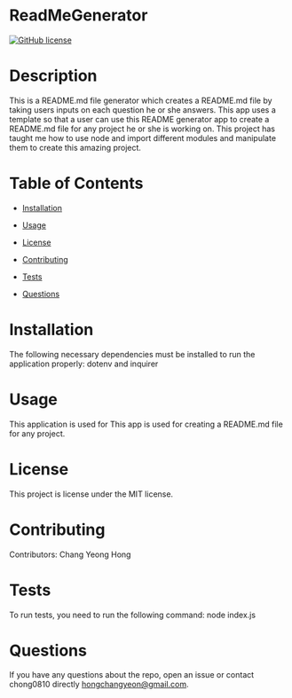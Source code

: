 
# ReadMeGenerator
[![GitHub license](https://img.shields.io/badge/license-MIT-blue.svg)](https://github.com/chong0810/ReadMeGenerator)

# Description

This is a README.md file generator which creates a README.md file by taking users inputs on each question he or she answers. This app uses a template so that a user can use this README generator app to create a README.md file for any project he or she is working on. This project has taught me how to use node and import different modules and manipulate them to create this amazing project.

# Table of Contents 

* [Installation](#installation)

* [Usage](#usage)

* [License](#license)

* [Contributing](#contributing)

* [Tests](#tests)

* [Questions](#questions)

# Installation

The following necessary dependencies must be installed to run the application properly: dotenv and inquirer

# Usage

​This application is used for This app is used for creating a README.md file for any project.

# License

This project is license under the MIT license.

# Contributing

​Contributors: Chang Yeong Hong

# Tests

To run tests, you need to run the following command: node index.js

# Questions

If you have any questions about the repo, open an issue or contact chong0810 directly hongchangyeon@gmail.com.

